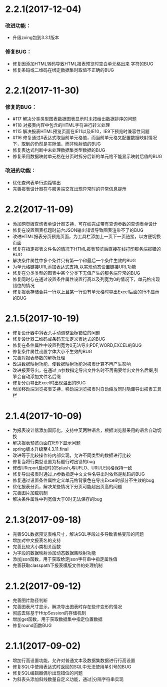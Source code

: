# 2.2.1\(2017-12-04)
###  改进功能：
* 升级zxing包到3.3.1版本
###  修复BUG：
*  修复因添加HTML转码导致HTML报表预览时空白单元格出来&nbsp;字符的BUG
*  修复条码或二维码在绑定数据集时取值不正确的BUG

# 2.2.1\(2017-11-30)
### 修复的BUG：
* #117 解决分类类型图表数据图表显示时未按给出数据排序的问题
* #118 对报表内容中包含的HTML字符进行转义处理
* #115 解决报表HTML预览页面在IE11以及IE10，IE9下预览时兼容性问题
* #116 修复通过#表达式取当前单元格值，而当前单元格又配置数据映射情况下，取到的仍然是实际值，而非映射值的BUG
* 修复表达式判断中未处理数据集类型数据的BUG
* 修复采用数据映射单元格在分页时拆分后新的单元格不能显示映射后值的BUG
### 改进的功能：
* 优化查询表单行边距输出
* 完善报表设计器在与服务端交互出现异常时的异常信息提示

# 2.2\(2017-11-09\)

* 添加网页版查询表单设计器支持，可在线完成带有查询参数的查询表单设计
* 修复在设置图表标题时前台JSON输出错误导致图表渲染不了的BUG
* 改进HTML报表分页预览页面，为工具栏添加上一页下一页链接，以方便切换页面
* 修复在指定报表文件名的情况下HTML报表预览后直接在线打印服务端报错的BUG
* 解决条件属性中多个条件只有第一个和最后一个条件生效的BUG
* 为单元格链接URL添加表达式支持,以实现动态设置链接URL功能
* 修复在分类类型的图表中某个分类下无值产生的服务端异常的BUG
* 修复同时存在通过设置条件属性设置行高以及列宽为0的情况下，单元格出现错位的情况
* 修复报表存储合并一行以上且某一行没有单元格时导出Excel后面的行不显示的BUG


# 2.1.5\(2017-10-19\)

* 修复设计器中斜表头手动调整坐标错位的问题
* 修复设计器二维码或条码无法定义表达式的BUG
* 修复在条件属性中设置列宽为0无法导出PDF,WORD,EXCEL的BUG
* 修复条件属性设置字体大小不生效的BUG
* 完善对报表参数的解析处理
* 改进数据映射功能，使数据映射功能对报表计算不再产生影响
* 改进报表导出，在通过\_n参数指定导出文件名时不再需要给出文件名后缀,引擎会自动添加文件名后缀
* 修复分页导出Excel时出现溢出的BUG
* 增加移动端浏览报表支持，移动端浏览报表时自动缩放同时隐藏导出报表工具栏

# 2.1.4\(2017-10-09\)

* 为报表设计器添加国际化，支持中英两种语言，根据浏览器采用的语言自动切换
*  解决报表预览页面在IE9下显示问题
*  spring版本升级至4.3.11.final
*  改进等于比较操作符内部实现，允许不同类型的数据进行比较
*  修复当将行类型设置为标题行时出错的bug
*  修改UReport启动时的Splash,与UFLO、URULE风格保持一致
*  修复导出报表时通过\_n参数指定中文文件名导出时依然是乱码的BUG
*  修复通过设置条件属性定义单元格背景色在导出Excel时部分不生效的bug
*  优化报表分页，解决某些情况下分页可能超出页高的问题
*  完善图片加载机制
*  解决条件属性中列宽值大于0时无法保存的bug

# 2.1.3\(2017-09-18\)

* 完善SQL数据预览表格尺寸，解决SQL字段过多导致表格变形的问题
*  增加对中文报表名的支持
*  完善比较大小类相关函数
*  为字段的数据映射添加动态数据集映射功能
*  添加json函数，用于获取给定json字符串中指定属性值
*  完善获取classpath下报表模版文件的处理机制

# 2.1.2\(2017-09-12\)

* 完善图片路径判断
*  完善图表尺寸显示，解决导出图表时存在些许变形的情况
*  彻底去除基于HttpSession的存储机制
*  增加get函数，用于获取数据集中指定位置数据
*  修复round函数BUG

# 2.1.1\(2017-09-02\)

* 增加行高设置功能，允许对普通文本及数据集数据进行行高设置
* 修复SQL中使用表达式时返回的SQL中无法使用单引号的BUG
*  修复SQL编辑器偶尔出现错位的问题
*  为斜表头添加斜线数量自定义功能，通过\|分隔字符串实现



